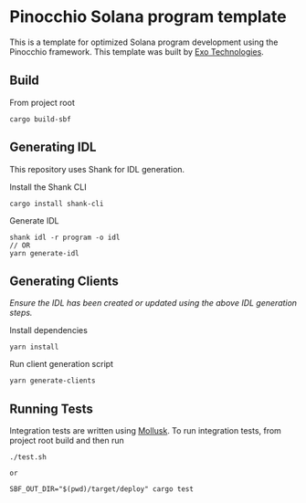 # Pinocchio Solana program template

This is a template for optimized Solana program development using the Pinocchio framework. This template was built by [Exo Technologies](https://exotechnologies.xyz).

## Build

From project root

```
cargo build-sbf
```

## Generating IDL

This repository uses Shank for IDL generation.

Install the Shank CLI

```
cargo install shank-cli
```

Generate IDL

```
shank idl -r program -o idl
// OR
yarn generate-idl
```

## Generating Clients

_Ensure the IDL has been created or updated using the above IDL generation steps._

Install dependencies

```
yarn install
```

Run client generation script

```
yarn generate-clients
```

## Running Tests

Integration tests are written using [Mollusk](https://github.com/anza-xyz/mollusk). To run integration tests, from project root build and then run

```
./test.sh

or

SBF_OUT_DIR="$(pwd)/target/deploy" cargo test
```
